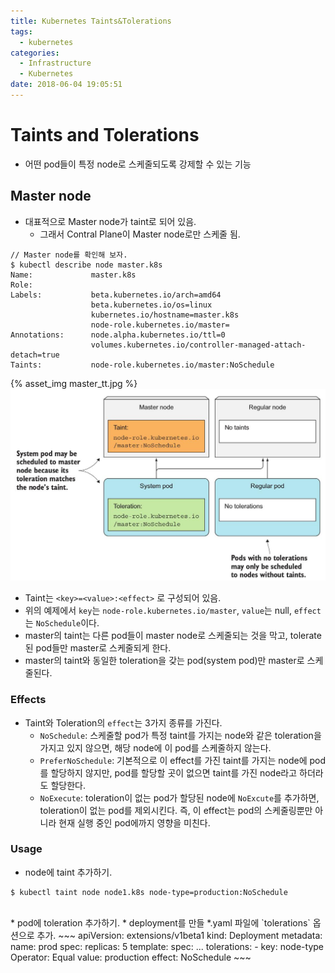 ```yaml
---
title: Kubernetes Taints&Tolerations
tags:
  - kubernetes
categories:
  - Infrastructure
  - Kubernetes
date: 2018-06-04 19:05:51
---
```

# Taints and Tolerations
* 어떤 pod들이 특정 node로 스케줄되도록 강제할 수 있는 기능

## Master node
* 대표적으로 Master node가 taint로 되어 있음.
    * 그래서 Contral Plane이 Master node로만 스케줄 됨.

~~~
// Master node를 확인해 보자.
$ kubectl describe node master.k8s
Name:             master.k8s
Role:
Labels:           beta.kubernetes.io/arch=amd64
                  beta.kubernetes.io/os=linux
                  kubernetes.io/hostname=master.k8s
                  node-role.kubernetes.io/master=
Annotations:      node.alpha.kubernetes.io/ttl=0
                  volumes.kubernetes.io/controller-managed-attach-detach=true
Taints:           node-role.kubernetes.io/master:NoSchedule
~~~
{% asset_img master_tt.jpg %}
![](20180604-kubernetes-taints&tolerations/master_tt.jpg)
<br>
* Taint는 `<key>=<value>:<effect>` 로 구성되어 있음.
* 위의 예제에서 `key`는 `node-role.kubernetes.io/master`, `value`는 null, `effect`는 `NoSchedule`이다.
* master의 taint는 다른 pod들이 master node로 스케줄되는 것을 막고, tolerate된 pod들만 master로 스케줄되게 한다.
* master의 taint와 동일한 toleration을 갖는 pod(system pod)만 master로 스케줄된다.

### Effects
* Taint와 Toleration의 `effect`는 3가지 종류를 가진다.
    * `NoSchedule`: 스케줄할 pod가 특정 taint를 가지는 node와 같은 toleration을 가지고 있지 않으면, 해당 node에 이 pod를 스케줄하지 않는다.
    * `PreferNoSchedule`: 기본적으로 이 effect를 가진 taint를 가지는 node에 pod를 할당하지 않지만, pod를 할당할 곳이 없으면 taint를 가진 node라고 하더라도 할당한다.
    * `NoExecute`: toleration이 없는 pod가 할당된 node에 `NoExcute`를 추가하면, toleration이 없는 pod를 제외시킨다. 즉, 이 effect는 pod의 스케줄링뿐만 아니라 현재 실행 중인 pod에까지 영향을 미친다.

### Usage
* node에 taint 추가하기.
~~~
$ kubectl taint node node1.k8s node-type=production:NoSchedule
~~~
<br>
* pod에 toleration 추가하기.
* deployment를 만들 *.yaml 파일에 `tolerations` 옵션으로 추가.
~~~
apiVersion: extensions/v1beta1
kind: Deployment
metadata:
    name: prod
spec:
    replicas: 5
    template:
        spec:
            ...
            tolerations:
            - key: node-type
              Operator: Equal
              value: production
              effect: NoSchedule
~~~